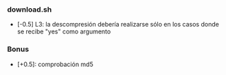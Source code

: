 ### download.sh

- [-0.5] L3: la descompresión debería realizarse sólo en los casos donde se
  recibe "yes" como argumento

### Bonus
- [+0.5]: comprobación md5
